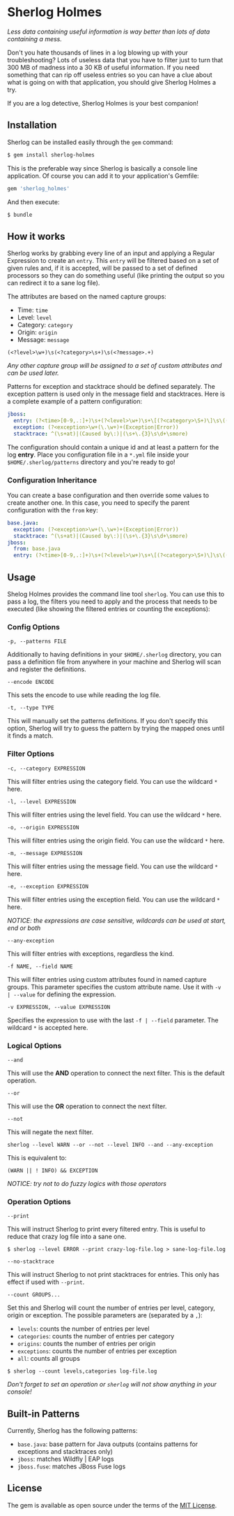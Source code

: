 # Sherlog Holmes

*Less data containing useful information is way better than lots of data containing a mess.*

Don't you hate thousands of lines in a log blowing up with your troubleshooting? Lots of useless data that you have to filter just to turn that 300 MB of madness into a 30 KB of useful information. If you need something that can rip off useless entries so you can have a clue about what is going on with that application, you should give Sherlog Holmes a try.

If you are a log detective, Sherlog Holmes is your best companion!

## Installation

Sherlog can be installed easily through the `gem` command:

```sh
$ gem install sherlog-holmes
```

This is the preferable way since Sherlog is basically a console line application. Of course you can add it to your application's Gemfile:

```ruby
gem 'sherlog_holmes'
```

And then execute:

```sh
$ bundle
```

## How it works

Sherlog works by grabbing every line of an input and applying a Regular Expression to create an `entry`. This `entry` will be filtered based on a set of given rules and, if it is accepted, will be passed to a set of defined processors so they can do something useful (like printing the output so you can redirect it to a sane log file).

The attributes are based on the named capture groups:

- Time: `time`
- Level: `level`
- Category: `category`
- Origin: `origin`
- Message: `message`

```regexp
(<?level>\w+)\s(<?category>\s+)\s(<?message>.+)
```
*Any other capture group will be assigned to a set of custom attributes and can be used later.*

Patterns for exception and stacktrace should be defined separately. The exception pattern is used only in the message field and stacktraces. Here is a complete example of a pattern configuration:

```yaml
jboss:
  entry: (?<time>[0-9,.:]+)\s+(?<level>\w+)\s+\[(?<category>\S+)\]\s\((?<origin>[^)]+)\)?\s?(?<message>.+)
  exception: (?<exception>\w+(\.\w+)+(Exception|Error))
  stacktrace: ^(\s+at)|(Caused by\:)|(\s+\.{3}\s\d+\smore)
```

The configuration should contain a unique id and at least a pattern for the log **entry**. Place you configuration file in a `*.yml` file inside your `$HOME/.sherlog/patterns` directory and you're ready to go!

### Configuration Inheritance

You can create a base configuration and then override some values to create another one. In this case, you need to specify the parent configuration with the `from` key:

```yaml
base.java:
  exception: (?<exception>\w+(\.\w+)+(Exception|Error))
  stacktrace: ^(\s+at)|(Caused by\:)|(\s+\.{3}\s\d+\smore)
jboss:
  from: base.java
  entry: (?<time>[0-9,.:]+)\s+(?<level>\w+)\s+\[(?<category>\S+)\]\s\((?<origin>[^)]+)\)?\s?(?<message>.+)
```

## Usage

Shelog Holmes provides the command line tool `sherlog`. You can use this to pass a log, the filters you need to apply and the process that needs to be executed (like showing the filtered entries or counting the exceptions):

### Config Options

`-p, --patterns FILE`

Additionally to having definitions in your `$HOME/.sherlog` directory, you can pass a definition file from anywhere in your machine and Sherlog will scan and register the definitions.

`--encode ENCODE`

This sets the encode to use while reading the log file.

`-t, --type TYPE`

This will manually set the patterns definitions. If you don't specify this option, Sherlog will try to guess the pattern by trying the mapped ones until it finds a match.

### Filter Options

`-c, --category EXPRESSION`

This will filter entries using the category field. You can use the wildcard `*` here.

`-l, --level EXPRESSION`

This will filter entries using the level field. You can use the wildcard `*` here.

`-o, --origin EXPRESSION`

This will filter entries using the origin field. You can use the wildcard `*` here.

`-m, --message EXPRESSION`

This will filter entries using the message field. You can use the wildcard `*` here.

`-e, --exception EXPRESSION`

This will filter entries using the exception field. You can use the wildcard `*` here.

*NOTICE: the expressions are case sensitive, wildcards can be used at start, end or both*

`--any-exception`

This will filter entries with exceptions, regardless the kind.

`-f NAME, --field NAME`

This will filter entries using custom attributes found in named capture groups. This parameter specifies the custom attribute name. Use it with `-v | --value` for defining the expression.

`-v EXPRESSION, --value EXPRESSION`

Specifies the expression to use with the last `-f | --field` parameter. The wildcard `*` is accepted here.

### Logical Options

`--and`

This will use the **AND** operation to connect the next filter. This is the default operation.

`--or`

This will use the **OR** operation to connect the next filter.

`--not`

This will negate the next filter.

```
sherlog --level WARN --or --not --level INFO --and --any-exception
```

This is equivalent to:

    (WARN || ! INFO) && EXCEPTION

*NOTICE: try not to do fuzzy logics with those operators*

### Operation Options

`--print`

This will instruct Sherlog to print every filtered entry. This is useful to reduce that crazy log file into a sane one.

```
$ sherlog --level ERROR --print crazy-log-file.log > sane-log-file.log
```

`--no-stacktrace`

This will instruct Sherlog to not print stacktraces for entries. This only has effect if used with `--print`.

`--count GROUPS...`

Set this and Sherlog will count the number of entries per level, category, origin or exception. The possible parameters are (separated by a `,`):

- `levels`: counts the number of entries per level
- `categories`: counts the number of entries per category
- `origins`: counts the number of entries per origin
- `exceptions`: counts the number of entries per exception
- `all`: counts all groups

```
$ sherlog --count levels,categories log-file.log
```

*Don't forget to set an operation or `sherlog` will not show anything in your console!*

## Built-in Patterns

Currently, Sherlog has the following patterns:

- `base.java`: base pattern for Java outputs (contains patterns for exceptions and stacktraces only)
- `jboss`: matches Wildfly | EAP logs
- `jboss.fuse`: matches JBoss Fuse logs

## License

The gem is available as open source under the terms of the [MIT License](http://opensource.org/licenses/MIT).
